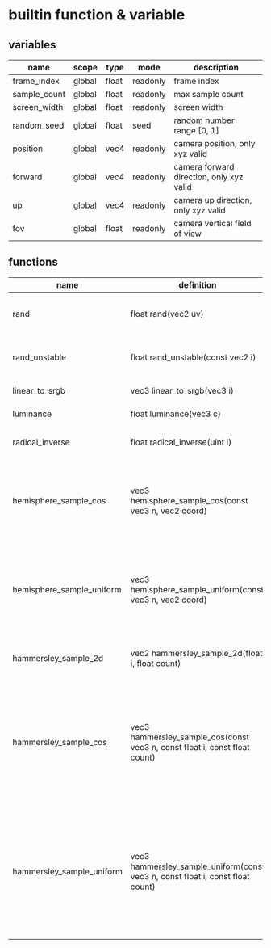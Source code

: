 builtin function & variable
===========================

## variables
|name|scope|type|mode|description|
|----|-----|-----|-----|---------|
|frame_index|global|float|readonly| frame index|
|sample_count|global|float|readonly| max sample count|
|screen_width|global|float|readonly| screen width|
|random_seed|global|float|seed| random number range [0, 1]|
|position|global|vec4|readonly| camera position, only xyz valid|
|forward|global|vec4|readonly| camera forward direction, only xyz valid|
|up|global|vec4|readonly| camera up direction, only xyz valid|
|fov|global|float|readonly| camera vertical field of view|

## functions
|name| definition | description|
|----| ---------- | -----------|
|rand| float rand(vec2 uv)| stable random function range [0, 1]|
|rand_unstable|float rand_unstable(const vec2 i)|unstable random function range [0, 1]|
|linear_to_srgb| vec3 linear_to_srgb(vec3 i) | linear rgb to display srgb|
|luminance| float luminance(vec3 c)| color luminance|
|radical_inverse|float radical_inverse(uint i)| radical inverse sequence|
|hemisphere_sample_cos| vec3 hemisphere_sample_cos(const vec3 n, vec2 coord)| sample points on unit hemisphere with cos weight align normal vector |
|hemisphere_sample_uniform| vec3 hemisphere_sample_uniform(const vec3 n, vec2 coord) | sample points on unit hemisphere with average weight aligh normal vector|
|hammersley_sample_2d| vec2 hammersley_sample_2d(float i, float count)| hammersley low discrepancy sequence|
|hammersley_sample_cos | vec3 hammersley_sample_cos(const vec3 n, const float i, const float count)| hammersley low discrepancy sequence sample points on unit hemisphere with cos weight align normal vector|
|hammersley_sample_uniform|vec3 hammersley_sample_uniform(const vec3 n, const float i, const float count)|hammersley low discrepancy sequence sample points on unit hemisphere with average weight aligh normal vector|